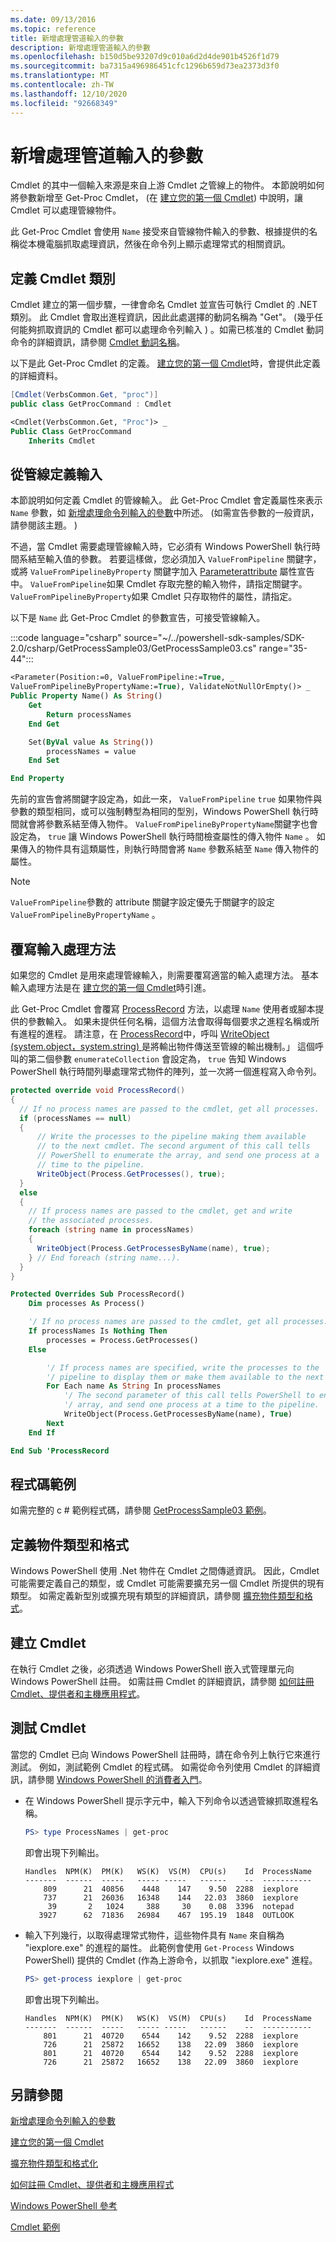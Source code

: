 ```yaml
---
ms.date: 09/13/2016
ms.topic: reference
title: 新增處理管道輸入的參數
description: 新增處理管道輸入的參數
ms.openlocfilehash: b150d5be93207d9c010a6d2d4de901b4526f1d79
ms.sourcegitcommit: ba7315a496986451cfc1296b659d73ea2373d3f0
ms.translationtype: MT
ms.contentlocale: zh-TW
ms.lasthandoff: 12/10/2020
ms.locfileid: "92668349"
---
```

# <a name="adding-parameters-that-process-pipeline-input"></a>新增處理管道輸入的參數

Cmdlet 的其中一個輸入來源是來自上游 Cmdlet 之管線上的物件。 本節說明如何將參數新增至 Get-Proc Cmdlet， (在 [建立您的第一個 Cmdlet](./creating-a-cmdlet-without-parameters.md)) 中說明，讓 Cmdlet 可以處理管線物件。

此 Get-Proc Cmdlet 會使用 `Name` 接受來自管線物件輸入的參數、根據提供的名稱從本機電腦抓取處理資訊，然後在命令列上顯示處理常式的相關資訊。

## <a name="defining-the-cmdlet-class"></a>定義 Cmdlet 類別

Cmdlet 建立的第一個步驟，一律會命名 Cmdlet 並宣告可執行 Cmdlet 的 .NET 類別。 此 Cmdlet 會取出進程資訊，因此此處選擇的動詞名稱為 "Get"。  (幾乎任何能夠抓取資訊的 Cmdlet 都可以處理命令列輸入 ) 。如需已核准的 Cmdlet 動詞命令的詳細資訊，請參閱 [Cmdlet 動詞名稱](./approved-verbs-for-windows-powershell-commands.md)。

以下是此 Get-Proc Cmdlet 的定義。 [建立您的第一個 Cmdlet](./creating-a-cmdlet-without-parameters.md)時，會提供此定義的詳細資料。

```csharp
[Cmdlet(VerbsCommon.Get, "proc")]
public class GetProcCommand : Cmdlet
```

```vb
<Cmdlet(VerbsCommon.Get, "Proc")> _
Public Class GetProcCommand
    Inherits Cmdlet
```

## <a name="defining-input-from-the-pipeline"></a>從管線定義輸入

本節說明如何定義 Cmdlet 的管線輸入。 此 Get-Proc Cmdlet 會定義屬性來表示 `Name` 參數，如 [新增處理命令列輸入的參數](./adding-parameters-that-process-command-line-input.md)中所述。
 (如需宣告參數的一般資訊，請參閱該主題。 ) 

不過，當 Cmdlet 需要處理管線輸入時，它必須有 Windows PowerShell 執行時間系結至輸入值的參數。 若要這樣做，您必須加入 `ValueFromPipeline` 關鍵字，或將 `ValueFromPipelineByProperty` 關鍵字加入 [Parameterattribute](/dotnet/api/System.Management.Automation.ParameterAttribute) 屬性宣告中。 `ValueFromPipeline`如果 Cmdlet 存取完整的輸入物件，請指定關鍵字。 `ValueFromPipelineByProperty`如果 Cmdlet 只存取物件的屬性，請指定。

以下是 `Name` 此 Get-Proc Cmdlet 的參數宣告，可接受管線輸入。

:::code language="csharp" source="~/../powershell-sdk-samples/SDK-2.0/csharp/GetProcessSample03/GetProcessSample03.cs" range="35-44":::

```vb
<Parameter(Position:=0, ValueFromPipeline:=True, _
ValueFromPipelineByPropertyName:=True), ValidateNotNullOrEmpty()> _
Public Property Name() As String()
    Get
        Return processNames
    End Get

    Set(ByVal value As String())
        processNames = value
    End Set

End Property
```

<!-- TODO!!!: review snippet reference  [!CODE [Msh_samplesgetproc03#GetProc03VBNameParameter](Msh_samplesgetproc03#GetProc03VBNameParameter)]  -->

先前的宣告會將關鍵字設定為，如此一來， `ValueFromPipeline` `true` 如果物件與參數的類型相同，或可以強制轉型為相同的型別，Windows PowerShell 執行時間就會將參數系結至傳入物件。 `ValueFromPipelineByPropertyName`關鍵字也會設定為， `true` 讓 Windows PowerShell 執行時間檢查屬性的傳入物件 `Name` 。 如果傳入的物件具有這類屬性，則執行時間會將 `Name` 參數系結至 `Name` 傳入物件的屬性。

> [!NOTE]
> `ValueFromPipeline`參數的 attribute 關鍵字設定優先于關鍵字的設定 `ValueFromPipelineByPropertyName` 。

## <a name="overriding-an-input-processing-method"></a>覆寫輸入處理方法

如果您的 Cmdlet 是用來處理管線輸入，則需要覆寫適當的輸入處理方法。 基本輸入處理方法是在 [建立您的第一個 Cmdlet](./creating-a-cmdlet-without-parameters.md)時引進。

此 Get-Proc Cmdlet 會覆寫 [ProcessRecord](/dotnet/api/System.Management.Automation.Cmdlet.ProcessRecord) 方法，以處理 `Name` 使用者或腳本提供的參數輸入。 如果未提供任何名稱，這個方法會取得每個要求之進程名稱或所有進程的進程。 請注意，在 [ProcessRecord](/dotnet/api/System.Management.Automation.Cmdlet.ProcessRecord)中，呼叫 [WriteObject (system.object，system.string) ](/dotnet/api/system.management.automation.cmdlet.writeobject#System_Management_Automation_Cmdlet_WriteObject_System_Object_System_Boolean_) 是將輸出物件傳送至管線的輸出機制。」 這個呼叫的第二個參數 `enumerateCollection` 會設定為， `true` 告知 Windows PowerShell 執行時間列舉處理常式物件的陣列，並一次將一個進程寫入命令列。

```csharp
protected override void ProcessRecord()
{
  // If no process names are passed to the cmdlet, get all processes.
  if (processNames == null)
  {
      // Write the processes to the pipeline making them available
      // to the next cmdlet. The second argument of this call tells
      // PowerShell to enumerate the array, and send one process at a
      // time to the pipeline.
      WriteObject(Process.GetProcesses(), true);
  }
  else
  {
    // If process names are passed to the cmdlet, get and write
    // the associated processes.
    foreach (string name in processNames)
    {
      WriteObject(Process.GetProcessesByName(name), true);
    } // End foreach (string name...).
  }
}
```

```vb
Protected Overrides Sub ProcessRecord()
    Dim processes As Process()

    '/ If no process names are passed to the cmdlet, get all processes.
    If processNames Is Nothing Then
        processes = Process.GetProcesses()
    Else

        '/ If process names are specified, write the processes to the
        '/ pipeline to display them or make them available to the next cmdlet.
        For Each name As String In processNames
            '/ The second parameter of this call tells PowerShell to enumerate the
            '/ array, and send one process at a time to the pipeline.
            WriteObject(Process.GetProcessesByName(name), True)
        Next
    End If

End Sub 'ProcessRecord
```

## <a name="code-sample"></a>程式碼範例

如需完整的 c # 範例程式碼，請參閱 [GetProcessSample03 範例](./getprocesssample03-sample.md)。

## <a name="defining-object-types-and-formatting"></a>定義物件類型和格式

Windows PowerShell 使用 .Net 物件在 Cmdlet 之間傳遞資訊。 因此，Cmdlet 可能需要定義自己的類型，或 Cmdlet 可能需要擴充另一個 Cmdlet 所提供的現有類型。 如需定義新型別或擴充現有類型的詳細資訊，請參閱 [擴充物件類型和格式](/previous-versions//ms714665(v=vs.85))。

## <a name="building-the-cmdlet"></a>建立 Cmdlet

在執行 Cmdlet 之後，必須透過 Windows PowerShell 嵌入式管理單元向 Windows PowerShell 註冊。 如需註冊 Cmdlet 的詳細資訊，請參閱 [如何註冊 Cmdlet、提供者和主機應用程式](/previous-versions//ms714644(v=vs.85))。

## <a name="testing-the-cmdlet"></a>測試 Cmdlet

當您的 Cmdlet 已向 Windows PowerShell 註冊時，請在命令列上執行它來進行測試。 例如，測試範例 Cmdlet 的程式碼。 如需從命令列使用 Cmdlet 的詳細資訊，請參閱 [Windows PowerShell 的消費者入門](/powershell/scripting/getting-started/getting-started-with-windows-powershell)。

- 在 Windows PowerShell 提示字元中，輸入下列命令以透過管線抓取進程名稱。

  ```powershell
  PS> type ProcessNames | get-proc
  ```

  即會出現下列輸出。

  ```
  Handles  NPM(K)  PM(K)   WS(K)  VS(M)  CPU(s)    Id  ProcessName
  -------  ------  -----   ----- -----   ------    --  -----------
      809      21  40856    4448    147    9.50  2288  iexplore
      737      21  26036   16348    144   22.03  3860  iexplore
       39       2   1024     388     30    0.08  3396  notepad
     3927      62  71836   26984    467  195.19  1848  OUTLOOK
  ```

- 輸入下列幾行，以取得處理常式物件，這些物件具有 `Name` 來自稱為 "iexplore.exe" 的進程的屬性。 此範例會使用 `Get-Process` Windows PowerShell) 提供的 Cmdlet (作為上游命令，以抓取 "iexplore.exe" 進程。

  ```powershell
  PS> get-process iexplore | get-proc
  ```

  即會出現下列輸出。

  ```
  Handles  NPM(K)  PM(K)   WS(K)  VS(M)  CPU(s)    Id  ProcessName
  -------  ------  -----   ----- -----   ------    --  -----------
      801      21  40720    6544    142    9.52  2288  iexplore
      726      21  25872   16652    138   22.09  3860  iexplore
      801      21  40720    6544    142    9.52  2288  iexplore
      726      21  25872   16652    138   22.09  3860  iexplore
  ```

## <a name="see-also"></a>另請參閱

[新增處理命令列輸入的參數](./adding-parameters-that-process-command-line-input.md)

[建立您的第一個 Cmdlet](./creating-a-cmdlet-without-parameters.md)

[擴充物件類型和格式化](/previous-versions//ms714665(v=vs.85))

[如何註冊 Cmdlet、提供者和主機應用程式](/previous-versions//ms714644(v=vs.85))

[Windows PowerShell 參考](../windows-powershell-reference.md)

[Cmdlet 範例](./cmdlet-samples.md)
